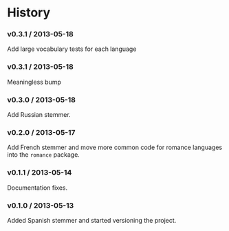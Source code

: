 History
=======

### v0.3.1 / 2013-05-18

Add large vocabulary tests for each language

### v0.3.1 / 2013-05-18

Meaningless bump

### v0.3.0 / 2013-05-18

Add Russian stemmer.

### v0.2.0 / 2013-05-17

Add French stemmer and move more common code for romance
languages into the `romance` package.

### v0.1.1 / 2013-05-14

Documentation fixes.

### v0.1.0 / 2013-05-13

Added Spanish stemmer and started versioning the project.